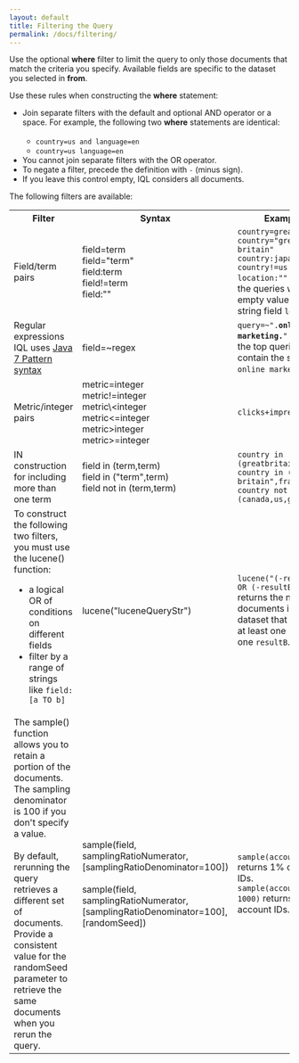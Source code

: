 ```yaml
---
layout: default
title: Filtering the Query
permalink: /docs/filtering/
---
```


Use the optional <strong>where</strong> filter to limit the query to only those documents that match the criteria you specify. Available fields are specific to the dataset you selected in <strong>from</strong>. 

Use these rules when constructing the <strong>where</strong> statement:

<ul>
  <li>Join separate filters with the default and optional AND operator or a space. For example, the following two <strong>where</strong> statements are identical: <br><br>
    <ul>
      <li><code>country=us and language=en</code></li>
      <li><code>country=us language=en</code></li>
    </ul>
  </li>
  <li>You cannot join separate filters with the OR operator.</li>
  <li>To negate a filter, precede the definition with <code>-</code> (minus sign).</li>
  <li>If you leave this control empty, IQL considers all documents.</li>
</ul>

<p>The following filters are available:</p>
<table>
  <tr>
  <th>Filter</th>
    <th>Syntax</th>
    <th>Examples</th>
  </tr>
  <tr>
    <td>Field/term pairs</td>
    <td>field=term<br>field="term"<br>field:term<br>field!=term<br>field:""</td>
    <td><code>country=greatbritain<br>country="great britain"<br>country:japan<br>country!=us <br>location:""</code> returns the queries with an empty value for the string field <code>location</code>.</td>
  </tr>
  <tr>
    <td>Regular expressions<br>IQL uses <a href="http://docs.oracle.com/javase/7/docs/api/java/util/regex/Pattern.html">Java 7 Pattern syntax</a></td>
    <td>field=~regex</td>
    <td><code>query=~".<strong>online marketing.</strong>"</code> returns the top queries that contain the substring <code>online marketing</code>.</td>
  </tr>
  <tr>
    <td>Metric/integer pairs</td>
   <td>metric=integer<br>metric!=integer<br>metric\&lt;integer<br>metric&lt;=integer<br>metric&gt;integer<br>metric&gt;=integer</td>
    <td><code>clicks+impressions&gt;5</code></td>
  </tr>
  <tr>
    <td>IN construction for including more than one term</td>
    <td>field in (term,term)<br>field in ("term",term) <br>field not in (term,term)</td>
    <td><code>country in (greatbritain,france)</code><br><code>country in ("great britain",france)</code><br><code>country not in (canada,us,germany)</code></td>
  </tr>
  <tr>
  	<td>To construct the following two filters, you must use the lucene() function:
    <ul><li>a logical OR of conditions on different fields</li>
        <li>filter by a range of strings like <code>field:[a TO b]</code></li></ul></td>
        <td>lucene("luceneQueryStr")</td>
        <td><code>lucene("(-resultA:0) OR (-resultB:0)")</code> returns the number of documents in the dataset that result in at least one <code>resultA</code> or one <code>resultB</code>.</td>
    
   </tr><tr>
    <td>The sample() function allows you to retain a portion of the documents. The sampling denominator is 100 if you don't specify a value. <br><br>By default, rerunning the query retrieves a different set of documents. Provide a consistent value for the randomSeed parameter to retrieve the same documents when you rerun the query.</td>
    <td>sample(field, samplingRatioNumerator, [samplingRatioDenominator=100])<br><br>sample(field, samplingRatioNumerator, [samplingRatioDenominator=100], [randomSeed])</td>
    <td><code>sample(accountid, 1)</code> returns 1% of account IDs.<br> <code>sample(accountid, 1, 1000)</code> returns .1% of account IDs.</td>
  </tr>
</table>


